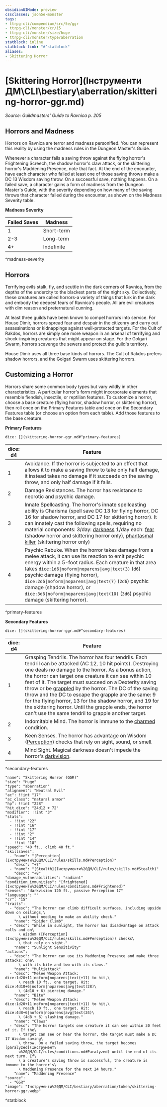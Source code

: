 ```yaml
---
obsidianUIMode: preview
cssclasses: json5e-monster
tags:
- ttrpg-cli/compendium/src/5e/ggr
- ttrpg-cli/monster/cr/15
- ttrpg-cli/monster/size/huge
- ttrpg-cli/monster/type/aberration
statblock: inline
statblock-link: "#^statblock"
aliases:
- Skittering Horror
---
```

# [Skittering Horror](Інструменти ДМ\CLI\bestiary\aberration/skittering-horror-ggr.md)
*Source: Guildmasters' Guide to Ravnica p. 205*  

## Horrors and Madness

Horrors on Ravnica are terror and madness personified. You can represent this reality by using the madness rules in the Dungeon Master's Guide.

Whenever a character fails a saving throw against the flying horror's Frightening Screech, the shadow horror's claw attack, or the skittering horror's Maddening Presence, note that fact. At the end of the encounter, have each character who failed at least one of those saving throws make a DC 13 Wisdom saving throw. On a successful save, nothing happens. On a failed save, a character gains a form of madness from the Dungeon Master's Guide, with the severity depending on how many of the saving throws that character failed during the encounter, as shown on the Madness Severity table.

**Madness Severity**

| Failed Saves | Madness |
|--------------|---------|
| 1 | Short-term |
| 2-3 | Long-term |
| 4+ | Indefinite |
^madness-severity

## Horrors

Terrifying evils stalk, fly, and scuttle in the dark corners of Ravnica, from the depths of the undercity to the blackest parts of the night sky. Collectively, these creatures are called horrors-a variety of things that lurk in the dark and embody the deepest fears of Ravnica's people. All are evil creatures with dim reason and preternatural cunning.

At least three guilds have been known to compel horrors into service. For House Dimir, horrors spread fear and despair in the citizenry and carry out assassinations or kidnappings against well-protected targets. For the Cult of Rakdos, horrors are simply one more weapon in an arsenal of terrifying and shock-inspiring creatures that might appear on stage. For the Golgari Swarm, horrors scavenge the sewers and protect the guild's territory.

House Dimir uses all three base kinds of horrors. The Cult of Rakdos prefers shadow horrors, and the Golgari Swarm uses skittering horrors.

## Customizing a Horror

Horrors share some common body types but vary wildly in other characteristics. A particular horror's form might incorporate elements that resemble fiendish, insectile, or reptilian features. To customize a horror, choose a base creature (flying horror, shadow horror, or skittering horror), then roll once on the Primary Features table and once on the Secondary Features table (or choose an option from each table). Add those features to the base creature.

**Primary Features**

`dice: [](skittering-horror-ggr.md#^primary-features)`

| dice: d4 | Feature |
|----------|---------|
| 1 | Avoidance. If the horror is subjected to an effect that allows it to make a saving throw to take only half damage, it instead takes no damage if it succeeds on the saving throw, and only half damage if it fails. |
| 2 | Damage Resistances. The horror has resistance to necrotic and psychic damage. |
| 3 | Innate Spellcasting. The horror's innate spellcasting ability is Charisma (spell save DC 13 for flying horror, DC 16 for shadow horror, and DC 17 for skittering horror). It can innately cast the following spells, requiring no material components: 3/day: [darkness](Інструменти%20ДМ/CLI/spells/darkness-xphb.md) 1/day each: [fear](Інструменти%20ДМ/CLI/spells/fear-xphb.md) (shadow horror and skittering horror only), [phantasmal killer](Інструменти%20ДМ/CLI/spells/phantasmal-killer-xphb.md) (skittering horror only) |
| 4 | Psychic Rebuke. When the horror takes damage from a melee attack, it can use its reaction to emit psychic energy within a 5-foot radius. Each creature in that area takes `dice:1d6\|noform\|noparens\|avg\|text(3)` (`d6`) psychic damage (flying horror), `dice:2d6\|noform\|noparens\|avg\|text(7)` (`2d6`) psychic damage (shadow horror), or `dice:3d6\|noform\|noparens\|avg\|text(10)` (`3d6`) psychic damage (skittering horror). |
^primary-features

**Secondary Features**

`dice: [](skittering-horror-ggr.md#^secondary-features)`

| dice: d4 | Feature |
|----------|---------|
| 1 | Grasping Tendrils. The horror has four tendrils. Each tendril can be attacked (AC 12, 10 hit points). Destroying one deals no damage to the horror. As a bonus action, the horror can target one creature it can see within 10 feet of it. The target must succeed on a Dexterity saving throw or be [grappled](Інструменти%20ДМ/CLI/rules/conditions.md#Grappled) by the horror. The DC of the saving throw and the DC to escape the grapple are the same: 9 for the flying horror, 13 for the shadow horror, and 19 for the skittering horror. Until the grapple ends, the horror can't use the same tendril to grapple another target. |
| 2 | Indomitable Mind. The horror is immune to the [charmed](Інструменти%20ДМ/CLI/rules/conditions.md#Charmed) condition. |
| 3 | Keen Senses. The horror has advantage on Wisdom ([Perception](Інструменти%20ДМ/CLI/rules/skills.md#Perception)) checks that rely on sight, sound, or smell. |
| 4 | Mind Sight. Magical darkness doesn't impede the horror's [darkvision](Інструменти%20ДМ/CLI/rules/senses.md#Darkvision). |
^secondary-features

```statblock
"name": "Skittering Horror (GGR)"
"size": "Huge"
"type": "aberration"
"alignment": "Neutral Evil"
"ac": !!int "17"
"ac_class": "natural armor"
"hp": !!int "228"
"hit_dice": "24d12 + 72"
"modifier": !!int "3"
"stats":
  - !!int "22"
  - !!int "16"
  - !!int "17"
  - !!int "2"
  - !!int "14"
  - !!int "18"
"speed": "40 ft., climb 40 ft."
"skillsaves":
  - "name": "[Perception](Інструменти%20ДМ/CLI/rules/skills.md#Perception)"
    "desc": "+7"
  - "name": "[Stealth](Інструменти%20ДМ/CLI/rules/skills.md#Stealth)"
    "desc": "+8"
"damage_vulnerabilities": "radiant"
"condition_immunities": "[frightened](Інструменти%20ДМ/CLI/rules/conditions.md#Frightened)"
"senses": "darkvision 120 ft., passive Perception 17"
"languages": ""
"cr": "15"
"traits":
  - "desc": "The horror can climb difficult surfaces, including upside down on ceilings,\
      \ without needing to make an ability check."
    "name": "Spider Climb"
  - "desc": "While in sunlight, the horror has disadvantage on attack rolls and on\
      \ Wisdom ([Perception](Інструменти%20ДМ/CLI/rules/skills.md#Perception)) checks\
      \ that rely on sight."
    "name": "Sunlight Sensitivity"
"actions":
  - "desc": "The horror can use its Maddening Presence and make three attacks: one\
      \ with its bite and two with its claws."
    "name": "Multiattack"
  - "desc": "Melee Weapon Attack: dice:1d20+11|noform|noparens|text(+11) to hit,\
      \ reach 10 ft., one target. Hit: dice:4d10+6|noform|noparens|avg|text(28)\
      \ (4d10 + 6) piercing damage."
    "name": "Bite"
  - "desc": "Melee Weapon Attack: dice:1d20+11|noform|noparens|text(+11) to hit,\
      \ reach 10 ft., one target. Hit: dice:4d8+6|noform|noparens|avg|text(24)\
      \ (4d8 + 6) slashing damage."
    "name": "Claws"
  - "desc": "The horror targets one creature it can see within 30 feet of it. If the\
      \ target can see or hear the horror, the target must make a DC 17 Wisdom saving\
      \ throw. On a failed saving throw, the target becomes [paralyzed](Інструмент\
      и%20ДМ/CLI/rules/conditions.md#Paralyzed) until the end of its next turn. If\
      \ a creature's saving throw is successful, the creature is immune to the horror's\
      \ Maddening Presence for the next 24 hours."
    "name": "Maddening Presence"
"source":
  - "GGR"
"image": "Інструменти%20ДМ/CLI/bestiary/aberration/token/skittering-horror-ggr.webp"
```
^statblock